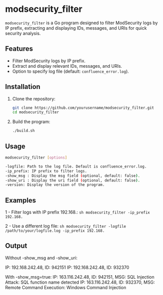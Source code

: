 # modsecurity_filter

`modsecurity_filter` is a Go program designed to filter ModSecurity logs by IP prefix, extracting and displaying IDs, messages, and URIs for quick security analysis.

## Features

- Filter ModSecurity logs by IP prefix.
- Extract and display relevant IDs, messages, and URIs.
- Option to specify log file (default: `confluence_error.log`).

## Installation

1. Clone the repository:
    ```sh
    git clone https://github.com/yourusername/modsecurity_filter.git
    cd modsecurity_filter
    ```

2. Build the program:
    ```sh
    ./build.sh
    ```

## Usage

```sh
modsecurity_filter [options]

-logfile: Path to the log file. Default is confluence_error.log.
-ip_prefix: IP prefix to filter logs.
-show_msg : Display the msg field (optional, default: false).
-show_uri : Display the uri field (optional, default: false).
-version: Display the version of the program.
```

## Examples
1 - Filter logs with IP prefix 192.168.:
    ```sh
    modsecurity_filter -ip_prefix 192.168.
    ```

2 - Use a different log file:
    ```sh
    modsecurity_filter -logfile /path/to/your/logfile.log -ip_prefix 192.168.
    ```

## Output

Without -show_msg and -show_uri:

IP: 192.168.242.48, ID: 942151
IP: 192.168.242.48, ID: 932370

With -show_msg=true:
IP: 163.116.242.48, ID: 942151, MSG: SQL Injection Attack: SQL function name detected
IP: 163.116.242.48, ID: 932370, MSG: Remote Command Execution: Windows Command Injection



